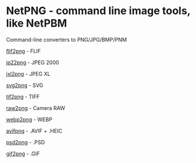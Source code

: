 # NetPNG - command line image tools, like NetPBM

Command-line converters to PNG/JPG/BMP/PNM

[flif2png](https://github.com/Xelitan/flif2png/releases) - FLIF

[jp22png](https://github.com/Xelitan/jp22png/releases) - JPEG 2000

[jxl2png](https://github.com/Xelitan/jxl2png/releases) - JPEG XL

[svg2png](https://github.com/Xelitan/svg2png/releases) - SVG

[tif2png](https://github.com/Xelitan/tif2png/releases) - TIFF

[raw2png](https://github.com/Xelitan/raw2png/releases) - Camera RAW

[webp2png](https://github.com/Xelitan/webp2png/releases) - WEBP

[avifpng](https://github.com/Xelitan/avif2png/releases) - .AVIF + .HEIC 

[psd2png](https://github.com/Xelitan/psd2png/releases/) - .PSD

[gif2png](https://github.com/Xelitan/gif2png/releases/) - .GIF
